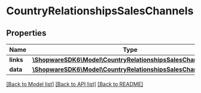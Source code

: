 # CountryRelationshipsSalesChannels

## Properties
Name | Type | Description | Notes
------------ | ------------- | ------------- | -------------
**links** | [**\ShopwareSDK6\Model\CountryRelationshipsSalesChannelsLinks**](CountryRelationshipsSalesChannelsLinks.md) |  | [optional] 
**data** | [**\ShopwareSDK6\Model\CountryRelationshipsSalesChannelsData[]**](CountryRelationshipsSalesChannelsData.md) |  | [optional] 

[[Back to Model list]](../../README.md#documentation-for-models) [[Back to API list]](../../README.md#documentation-for-api-endpoints) [[Back to README]](../../README.md)

